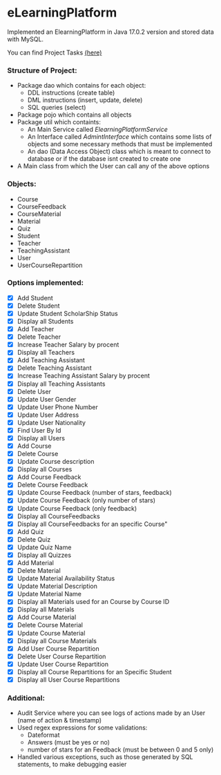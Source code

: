 # eLearningPlatform

Implemented an ElearningPlatform in Java 17.0.2 version and stored data with MySQL.

You can find Project Tasks [(here)](../main/Tasks.pdf)
### Structure of Project:
- Package dao which contains for each object:
  * DDL instructions (create table)
  * DML instructions (insert, update, delete)
  * SQL queries (select)
- Package pojo which contains all objects
- Package util which containts:
  * An Main Service called *ElearningPlatformService*
  * An Interface called *AdmintInterface* which contains some lists of objects and some necessary methods that must be implemented
  * An dao (Data Access Object) class which is meant to connect to database or if the database isnt created to create one
- A Main class from which the User can call any of the above options 

### Objects:
- Course
- CourseFeedback
- CourseMaterial
- Material
- Quiz
- Student
- Teacher
- TeachingAssistant
- User
- UserCourseRepartition

### Options implemented:
- [x] Add Student
- [x] Delete Student
- [x] Update Student ScholarShip Status
- [x] Display all Students
- [x] Add Teacher
- [x] Delete Teacher
- [x] Increase Teacher Salary by procent
- [x] Display all Teachers
- [x] Add Teaching Assistant
- [x] Delete Teaching Assistant
- [x] Increase Teaching Assistant Salary by procent
- [x] Display all Teaching Assistants
- [x] Delete User
- [x] Update User Gender
- [x] Update User Phone Number
- [x] Update User Address
- [x] Update User Nationality
- [x] Find User By Id
- [x] Display all Users
- [x] Add Course
- [x] Delete Course
- [x] Update Course description
- [x] Display all Courses
- [x] Add Course Feedback
- [x] Delete Course Feedback
- [x] Update Course Feedback (number of stars, feedback)
- [x] Update Course Feedback (only number of stars)
- [x] Update Course Feedback (only feedback)
- [x] Display all CourseFeedbacks
- [x] Display all CourseFeedbacks for an specific Course"
- [x] Add Quiz
- [x] Delete Quiz
- [x] Update Quiz Name
- [x] Display all Quizzes
- [x] Add Material
- [x] Delete Material
- [x] Update Material Availability Status
- [x] Update Material Description
- [x] Update Material Name
- [x] Display all Materials used for an Course by Course ID
- [x] Display all Materials
- [x] Add Course Material
- [x] Delete Course Material
- [x] Update Course Material
- [x] Display all Course Materials
- [x] Add User Course Repartition
- [x] Delete User Course Repartition
- [x] Update User Course Repartition
- [x] Display all Course Repartitions for an Specific Student
- [x] Display all User Course Repartitions

### Additional:
- Audit Service where you can see logs of actions made by an User (name of action & timestamp)
- Used regex expressions for some validations:
  * Dateformat
  * Answers (must be yes or no)
  * number of stars for an Feedback (must be between 0 and 5 only)
- Handled various exceptions, such as those generated by SQL statements, to make debugging easier
